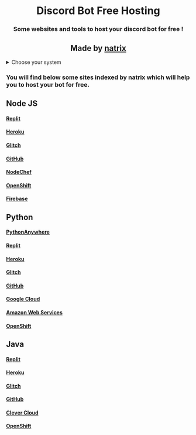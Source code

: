 <div align="center"> 
<h1>Discord Bot Free Hosting</h1>
<h3>Some websites and tools to host your discord bot for free !<h3/>
<h2>Made by <a href="https://github.com/natrixdev">natrix</a></h2>
</div> 


<details>
  <summary>Choose your system</summary>
 
    <li>
      <a href="#nodejs">Node JS</a>
    </li>
    <li>
      <a href="#python">Python</a>
    </li>
    <li><a href="#java">Java</a></li>

</details>

### You will find below some sites indexed by natrix which will help you to host your bot for free.



## Node JS 

#### [Replit](https://replit.com/~)
#### [Heroku](https://www.heroku.com)
#### [Glitch](https://glitch.com)
#### [GitHub](https://github.com)
#### [NodeChef](https://www.nodechef.com)
#### [OpenShift](https://www.ibm.com/cloud/openshift)
#### [Firebase](https://firebase.google.com)

## Python 

#### [PythonAnywhere](https://www.pythonanywhere.com)
#### [Replit](https://replit.com/~)
#### [Heroku](https://www.heroku.com)
#### [Glitch](https://glitch.com)
#### [GitHub](https://github.com)
#### [Google Cloud](cloud.google.com)
#### [Amazon Web Services](https://aws.amazon.com)
#### [OpenShift](https://www.ibm.com/cloud/openshift)

## Java

#### [Replit](https://replit.com/~)
#### [Heroku](https://www.heroku.com)
#### [Glitch](https://glitch.com)
#### [GitHub](https://github.com)
#### [Clever Cloud](www.clever-cloud.com/)
#### [OpenShift](https://www.ibm.com/cloud/openshift)

